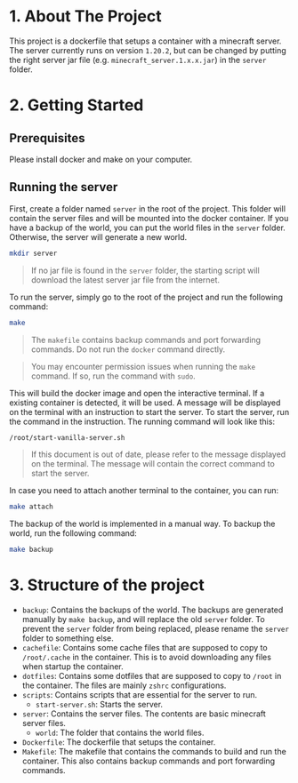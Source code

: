 # 1. About The Project

This project is a dockerfile that setups a container with a minecraft server. The server currently runs on version `1.20.2`, but can be changed by putting the right server jar file (e.g. `minecraft_server.1.x.x.jar`) in the `server` folder.

# 2. Getting Started

## Prerequisites

Please install docker and make on your computer.

## Running the server

First, create a folder named `server` in the root of the project. This folder will contain the server files and will be mounted into the docker container. If you have a backup of the world, you can put the world files in the `server` folder. Otherwise, the server will generate a new world.

```bash
mkdir server
```

> If no jar file is found in the `server` folder, the starting script will download the latest server jar file from the internet.

To run the server, simply go to the root of the project and run the following command:

```bash
make
```

> The `makefile` contains backup commands and port forwarding commands. Do not run the `docker` command directly.

> You may encounter permission issues when running the `make` command. If so, run the command with `sudo`.

This will build the docker image and open the interactive terminal. If a existing container is detected, it will be used. A message will be displayed on the terminal with an instruction to start the server. To start the server, run the command in the instruction. The running command will look like this:

```bash
/root/start-vanilla-server.sh
```

> If this document is out of date, please refer to the message displayed on the terminal. The message will contain the correct command to start the server.

In case you need to attach another terminal to the container, you can run:

```bash
make attach
```

The backup of the world is implemented in a manual way. To backup the world, run the following command:

```bash
make backup
```

# 3. Structure of the project

- `backup`: Contains the backups of the world. The backups are generated manually by `make backup`, and will replace the old `server` folder. To prevent the `server` folder from being replaced, please rename the `server` folder to something else.
- `cachefile`: Contains some cache files that are supposed to copy to `/root/.cache` in the container. This is to avoid downloading any files when startup the container.
- `dotfiles`: Contains some dotfiles that are supposed to copy to `/root` in the container. The files are mainly `zshrc` configurations.
- `scripts`: Contains scripts that are essential for the server to run.
  - `start-server.sh`: Starts the server.
- `server`: Contains the server files. The contents are basic minecraft server files.
  - `world`: The folder that contains the world files.
- `Dockerfile`: The dockerfile that setups the container.
- `Makefile`: The makefile that contains the commands to build and run the container. This also contains backup commands and port forwarding commands.